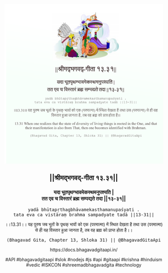 <img src="../../asset/BG_13_31.png"/>
<center><h2>||श्रीमद्‍भगवद्‍-गीता १३.३१||</h2>
<h3>यदा भूतपृथग्भावमेकस्थमनुपश्यति |<br/>तत एव च विस्तारं ब्रह्म सम्पद्यते तदा ||१३-३१||</h3>
<pre>yadā bhūtapṛthagbhāvamekasthamanupaśyati .<br/>tata eva ca vistāraṃ brahma sampadyate tadā ||13-31||</pre>
<p>।।13.31।। यह पुरुष जब भूतों के पृथक् भावों को एक (परमात्मा) में स्थित देखता है तथा उस (परमात्मा) से ही यह विस्तार हुआ जानता है, तब वह ब्रह्म को प्राप्त होता है।।</p>
<pre>(Bhagavad Gita, Chapter 13, Shloka 31) || @BhagavadGitaApi</pre><p>https://docs.bhagavadgitaapi.in/</p><p>#API #bhagavadgitaapi #slok #nodejs #js #api #gitaapi #krishna #hinduism #vedic #ISKCON #shreemadbhagavadgita #technology</p></center>